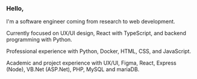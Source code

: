 ### Hello,

I'm a software engineer coming from research to web development.

Currently focused on UX/UI design, React with TypeScript, and backend programming with Python.

Professional experience with Python, Docker, HTML, CSS, and JavaScript.

Academic and project experience with UX/UI, Figma, React, Express (Node), VB.Net (ASP.Net), PHP, MySQL and mariaDB.

<!-- [Personal site](https://acdlee.net/) -->
